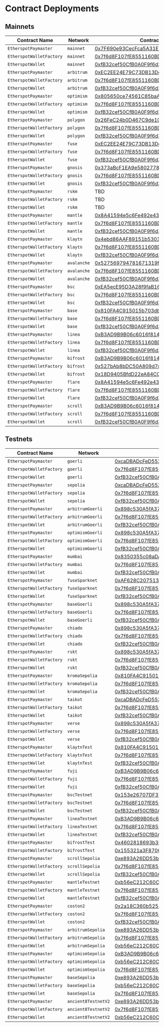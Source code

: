 # Contract Deployments

## Mainnets

| Contract Name | Network | Contract Address | Transaction Hash |  
| --- | --- | --- |  --- |
| `EtherspotPaymaster` | `mainnet` | [0x7F690e93CecFca5A31E6e1dF50A33F6d3059048c](https://etherscan.io/address/0x7F690e93CecFca5A31E6e1dF50A33F6d3059048c) | [0xa8b9a1659c6c982e51927c2ec70d3d2ebd422b6620ae6a32e31d02f55ae285ea](https://etherscan.io/tx/0xa8b9a1659c6c982e51927c2ec70d3d2ebd422b6620ae6a32e31d02f55ae285ea) |
| `EtherspotWalletFactory` | `mainnet` | [0x7f6d8F107fE8551160BD5351d5F1514A6aD5d40E](https://etherscan.io/address/0x7f6d8F107fE8551160BD5351d5F1514A6aD5d40E) | [0x9a129510a0f6b5cf2481a458a06f7787ad82fed36c179fbb8cd26cffc39e7278](https://etherscan.io/tx/0x9a129510a0f6b5cf2481a458a06f7787ad82fed36c179fbb8cd26cffc39e7278) |
| `EtherspotWallet` | `mainnet` | [0xfB32cef50CfB0A0F9f6d37A05828b2F56EfdfE20](https://etherscan.io/address/0xfB32cef50CfB0A0F9f6d37A05828b2F56EfdfE20) | [0x41a8bab0e103f74ebfe62ea57fc1a634e8fa59f4311d68e20602245ee70a8768](https://etherscan.io/tx/0x41a8bab0e103f74ebfe62ea57fc1a634e8fa59f4311d68e20602245ee70a8768) |
| `EtherspotPaymaster` | `arbitrum` | [0xEC2EE24E79C73DB13Dd9bC782856a5296626b7eb](https://arbiscan.io/address/0xEC2EE24E79C73DB13Dd9bC782856a5296626b7eb) | [0x63fd2d5423f9ea16186d505431a58f394e2c57bc660c23280c507ae1ed403aab](https://arbiscan.io/tx/0x63fd2d5423f9ea16186d505431a58f394e2c57bc660c23280c507ae1ed403aab) |
| `EtherspotWalletFactory` | `arbitrum` | [0x7f6d8F107fE8551160BD5351d5F1514A6aD5d40E](https://arbiscan.io/address/0x7f6d8F107fE8551160BD5351d5F1514A6aD5d40E) | [0x9c6d2f9152e12eb0340784b56a5cf5642dc519078e9024f07e7630921545efa2](https://arbiscan.io/tx/0x9c6d2f9152e12eb0340784b56a5cf5642dc519078e9024f07e7630921545efa2) |
| `EtherspotWallet` | `arbitrum` | [0xfB32cef50CfB0A0F9f6d37A05828b2F56EfdfE20](https://arbiscan.io/address/0xfB32cef50CfB0A0F9f6d37A05828b2F56EfdfE20) | [0x1420b312b391f241933e446f4eaae8a6c0e9b05e065a9a60f919300e6b331589](https://arbiscan.io/tx/0x1420b312b391f241933e446f4eaae8a6c0e9b05e065a9a60f919300e6b331589) |
| `EtherspotPaymaster` | `optimism` | [0x805650ce74561C85baA44a8Bd13E19633Fd0F79d](https://optimistic.etherscan.io/address/0x805650ce74561C85baA44a8Bd13E19633Fd0F79d) | [0x7c4f9ebf330ae68ced7ea52b27ec9daa7a8712b5d23581d40fa868ddf9eddca1](https://optimistic.etherscan.io/tx/0x7c4f9ebf330ae68ced7ea52b27ec9daa7a8712b5d23581d40fa868ddf9eddca1) |
| `EtherspotWalletFactory` | `optimism` | [0x7f6d8F107fE8551160BD5351d5F1514A6aD5d40E](https://optimistic.etherscan.io/address/0x7f6d8F107fE8551160BD5351d5F1514A6aD5d40E) | [0x5022c24e1b949ef04bcc135336e104704e39d45cc4f0e11309eb52aae863d28e](https://optimistic.etherscan.io/tx/0x5022c24e1b949ef04bcc135336e104704e39d45cc4f0e11309eb52aae863d28e) |
| `EtherspotWallet` | `optimism` | [0xfB32cef50CfB0A0F9f6d37A05828b2F56EfdfE20](https://optimistic.etherscan.io/address/0xfB32cef50CfB0A0F9f6d37A05828b2F56EfdfE20) | [0x0b56758a68fd70e2e751129c5c7266fc4a9c40d5422bbfcc56c8fda4a2ed7324](https://optimistic.etherscan.io/tx/0x0b56758a68fd70e2e751129c5c7266fc4a9c40d5422bbfcc56c8fda4a2ed7324) |
| `EtherspotPaymaster` | `polygon` | [0x26FeC24b0D467C9de105217B483931e8f944ff50](https://polygonscan.com/address/0x26FeC24b0D467C9de105217B483931e8f944ff50) | [0x7c727c08d44ef19b7ef640114be68947bf9a140a4ff994fc8f4d49538da06d2a](https://polygonscan.com/tx/0x7c727c08d44ef19b7ef640114be68947bf9a140a4ff994fc8f4d49538da06d2a) |
| `EtherspotWalletFactory` | `polygon` | [0x7f6d8F107fE8551160BD5351d5F1514A6aD5d40E](https://polygonscan.com/address/0x7f6d8F107fE8551160BD5351d5F1514A6aD5d40E) | [0x625d137fa5032e1dd83c6dea3fa1fb5b89e8a5b41a609e19f380b9cda24b086a](https://polygonscan.com/tx/0x625d137fa5032e1dd83c6dea3fa1fb5b89e8a5b41a609e19f380b9cda24b086a) |
| `EtherspotWallet` | `polygon` | [0xfB32cef50CfB0A0F9f6d37A05828b2F56EfdfE20](https://polygonscan.com/address/0xfB32cef50CfB0A0F9f6d37A05828b2F56EfdfE20) | [0x754f773b7bdd7feeb123f1843c3a61a28a7d717eb6f9ed1de1db7a79c0edcc61](https://polygonscan.com/tx/0x754f773b7bdd7feeb123f1843c3a61a28a7d717eb6f9ed1de1db7a79c0edcc61) |
| `EtherspotPaymaster` | `fuse` | [0xEC2EE24E79C73DB13Dd9bC782856a5296626b7eb](https://explorer.fuse.io/address/0xEC2EE24E79C73DB13Dd9bC782856a5296626b7eb) | [0xe071a162314f195f35e298512e4d7d118f81120c918daa188adcd1b9214ca5de](https://explorer.fuse.io/tx/0xe071a162314f195f35e298512e4d7d118f81120c918daa188adcd1b9214ca5de) |
| `EtherspotWalletFactory` | `fuse` | [0x7f6d8F107fE8551160BD5351d5F1514A6aD5d40E](https://explorer.fuse.io/address/0x7f6d8F107fE8551160BD5351d5F1514A6aD5d40E) | [0xe628054a28a00991ebe39decb1304ebc5b9e7fff704ad898c8033fe67d772be8](https://explorer.fuse.io/tx/0xe628054a28a00991ebe39decb1304ebc5b9e7fff704ad898c8033fe67d772be8) |
| `EtherspotWallet` | `fuse` | [0xfB32cef50CfB0A0F9f6d37A05828b2F56EfdfE20](https://explorer.fuse.io/address/0xfB32cef50CfB0A0F9f6d37A05828b2F56EfdfE20) | [0x18edbc9d06f4cebc5e01fdec868e02ad5a3d1c3086e705eecfc73c456949dffa](https://explorer.fuse.io/tx/0x18edbc9d06f4cebc5e01fdec868e02ad5a3d1c3086e705eecfc73c456949dffa) |
| `EtherspotPaymaster` | `gnosis` | [0x373aBcF1EA9e5802778E32870e7f72C8A6a90349](https://gnosisscan.io/address/0x373aBcF1EA9e5802778E32870e7f72C8A6a90349) | [0x941e3dcc6bf164c2b83c93739d36e048cd17584074f6debb5099a413c7d45587](https://gnosisscan.io/tx/0x941e3dcc6bf164c2b83c93739d36e048cd17584074f6debb5099a413c7d45587) |
| `EtherspotWalletFactory` | `gnosis` | [0x7f6d8F107fE8551160BD5351d5F1514A6aD5d40E](https://gnosisscan.io/address/0x7f6d8F107fE8551160BD5351d5F1514A6aD5d40E) | [0x9e9ec096fb5eed8d1ebd8a475a4345e918fb6504256f8ed566239ddd46d533f2](https://gnosisscan.io/tx/0x9e9ec096fb5eed8d1ebd8a475a4345e918fb6504256f8ed566239ddd46d533f2) |
| `EtherspotWallet` | `gnosis` | [0xfB32cef50CfB0A0F9f6d37A05828b2F56EfdfE20](https://gnosisscan.io/address/0xfB32cef50CfB0A0F9f6d37A05828b2F56EfdfE20) | [0xe602e8df36c84b2dfcfd5577411772c066513b1767c3db5078f5b90672885c42](https://gnosisscan.io/tx/0xe602e8df36c84b2dfcfd5577411772c066513b1767c3db5078f5b90672885c42) |
| `EtherspotPaymaster` | `rskm` | TBD | TBD |
| `EtherspotWalletFactory` | `rskm` | TBD | TBD |
| `EtherspotWallet` | `rskm` | TBD | TBD |
| `EtherspotPaymaster` | `mantle` | [0x8A41594e5c6Fe492e437414c24eA6f401186b8d2](https://explorer.mantle.xyz/address/0x8A41594e5c6Fe492e437414c24eA6f401186b8d2) | [0x6c6093861516bfc5325f1f67d96401dbc36e1beb01f6e771f841e88bdd33e014](https://explorer.mantle.xyz/tx/0x6c6093861516bfc5325f1f67d96401dbc36e1beb01f6e771f841e88bdd33e014) |
| `EtherspotWalletFactory` | `mantle` | [0x7f6d8F107fE8551160BD5351d5F1514A6aD5d40E](https://explorer.mantle.xyz/address/0x7f6d8F107fE8551160BD5351d5F1514A6aD5d40E) | [0xacd13eba31b54bb9c1b10b0e6a49192a3298756ea230673cd420d7e3e836d5a6](https://explorer.mantle.xyz/tx/0xacd13eba31b54bb9c1b10b0e6a49192a3298756ea230673cd420d7e3e836d5a6) |
| `EtherspotWallet` | `mantle` | [0xfB32cef50CfB0A0F9f6d37A05828b2F56EfdfE20](https://explorer.mantle.xyz/address/0xfB32cef50CfB0A0F9f6d37A05828b2F56EfdfE20) | [0x001d70892ab21ad3678d3b2092d363d7eb7d9f27ed96b4f6310d32a55638490c](https://explorer.mantle.xyz/tx/0x001d70892ab21ad3678d3b2092d363d7eb7d9f27ed96b4f6310d32a55638490c) |
| `EtherspotPaymaster` | `klaytn` | [0x4ebd86AAF89151b5303DB072e0205C668e31E5E7](https://scope.klaytn.com/account/0x4ebd86AAF89151b5303DB072e0205C668e31E5E7?tabId=internalTx) | [0xd869fd5feb6ac3c63b14bef28d27de07910427b7573afee0fd8a8aec03138225](https://scope.klaytn.com/tx/0xd869fd5feb6ac3c63b14bef28d27de07910427b7573afee0fd8a8aec03138225?tabId=internalTx) |
| `EtherspotWalletFactory` | `klaytn` | [0x7f6d8F107fE8551160BD5351d5F1514A6aD5d40E](https://scope.klaytn.com/account/0x7f6d8F107fE8551160BD5351d5F1514A6aD5d40E?tabId=txList) | [0xb078931b4452108a8cea1d3336c74b6964bdd42a3fd429e2f48c4acdd67c9348](https://scope.klaytn.com/tx/0xb078931b4452108a8cea1d3336c74b6964bdd42a3fd429e2f48c4acdd67c9348?tabId=internalTx) |
| `EtherspotWallet` | `klaytn` | [0xfB32cef50CfB0A0F9f6d37A05828b2F56EfdfE20](https://scope.klaytn.com/account/0xfB32cef50CfB0A0F9f6d37A05828b2F56EfdfE20?tabId=txList) | [0xb078931b4452108a8cea1d3336c74b6964bdd42a3fd429e2f48c4acdd67c9348](https://scope.klaytn.com/tx/0xb078931b4452108a8cea1d3336c74b6964bdd42a3fd429e2f48c4acdd67c9348?tabId=internalTx) |
| `EtherspotPaymaster` | `avalanche` | [0x527569794781671319f20374A050BDbef4181aB3](https://snowtrace.io/address/0x527569794781671319f20374A050BDbef4181aB3) | [0x841b76b65de8215ee25e0444575bb71f3421df48b5320f4ae0413e0132476b20](https://snowtrace.io/tx/0x841b76b65de8215ee25e0444575bb71f3421df48b5320f4ae0413e0132476b20) |
| `EtherspotWalletFactory` | `avalanche` | [0x7f6d8F107fE8551160BD5351d5F1514A6aD5d40E](https://snowtrace.io/address/0x7f6d8F107fE8551160BD5351d5F1514A6aD5d40E) | [0x726bbdb47191a1620c0c7c4d1c300a7c06666544363d29e325d22787c97effe6](https://snowtrace.io/tx/0x726bbdb47191a1620c0c7c4d1c300a7c06666544363d29e325d22787c97effe6) |
| `EtherspotWallet` | `avalanche` | [0xfB32cef50CfB0A0F9f6d37A05828b2F56EfdfE20](https://snowtrace.io/address/0xfB32cef50CfB0A0F9f6d37A05828b2F56EfdfE20) | [0xbe6f9179aff5f4e0ae5cd3e395b18bc2bd80d6aa4d7f428cfdb780db96e0e309](https://snowtrace.io/tx/0xbe6f9179aff5f4e0ae5cd3e395b18bc2bd80d6aa4d7f428cfdb780db96e0e309) |
| `EtherspotPaymaster` | `bsc` | [0xEA5ecE95D3A28f9faB161779d20128b449F9EC9C](https://bscscan.com/address/0xEA5ecE95D3A28f9faB161779d20128b449F9EC9C) | [0xa1362f0c2ed2823e2583adbf1365880309a7d1986812e9adb1f2cad8baf06c3e](https://bscscan.com/tx/0xa1362f0c2ed2823e2583adbf1365880309a7d1986812e9adb1f2cad8baf06c3e) |
| `EtherspotWalletFactory` | `bsc` | [0x7f6d8F107fE8551160BD5351d5F1514A6aD5d40E](https://bscscan.com/address/0x7f6d8F107fE8551160BD5351d5F1514A6aD5d40E) | [0x3bba93421c5ffbdbff3277c1f478216b63bb64b810835d6bddf613178c1d76d7](https://bscscan.com/tx/0x3bba93421c5ffbdbff3277c1f478216b63bb64b810835d6bddf613178c1d76d7) |
| `EtherspotWallet` | `bsc` | [0xfB32cef50CfB0A0F9f6d37A05828b2F56EfdfE20](https://bscscan.com/address/0xfB32cef50CfB0A0F9f6d37A05828b2F56EfdfE20) | [0x6e0e97118d0d3d716cb17916ffdfdae127a7b7edd0dac7ed98706e6001d7a751](https://bscscan.com/tx/0x6e0e97118d0d3d716cb17916ffdfdae127a7b7edd0dac7ed98706e6001d7a751) |
| `EtherspotPaymaster` | `base` | [0x810FA4C915015b703db0878CF2B9344bEB254a40](https://basescan.org/address/0x810FA4C915015b703db0878CF2B9344bEB254a40) | [0x03971aff101ccb1f20a8f86308bdcabc1b690f4fcdd5093b2f0ab9080620ffa1](https://basescan.org/tx/0xda3c9db4158f5ca8f3ace8e0ea1457773af6e787a1858268423aabc2d41dd3c8) |
| `EtherspotWalletFactory` | `base` | [0x7f6d8F107fE8551160BD5351d5F1514A6aD5d40E](https://basescan.org/address/0x7f6d8F107fE8551160BD5351d5F1514A6aD5d40E) | [0xb365e28fff923fa24dded124c8cd74f14d5808cd1aa4f501b6d13af567775e4c](https://basescan.org/tx/0xb365e28fff923fa24dded124c8cd74f14d5808cd1aa4f501b6d13af567775e4c) |
| `EtherspotWallet` | `base` | [0xfB32cef50CfB0A0F9f6d37A05828b2F56EfdfE20](https://basescan.org/address/0xfB32cef50CfB0A0F9f6d37A05828b2F56EfdfE20) | [0x69102d85e000152ffb3aa95110cd9919523fd1fdbbc1e7e821009b54c5578a00](https://basescan.org/tx/0x69102d85e000152ffb3aa95110cd9919523fd1fdbbc1e7e821009b54c5578a00) |
| `EtherspotPaymaster` | `linea` | [0xB3AD9B9B06c6016f81404ee8FcCD0526F018Cf0C](https://lineascan.build/address/0xB3AD9B9B06c6016f81404ee8FcCD0526F018Cf0C) | [0x08c8ca79b9897825d5fa799017c430b47fc73d31bcd1c1f5f1874b227008abd6](https://lineascan.build/tx/0x08c8ca79b9897825d5fa799017c430b47fc73d31bcd1c1f5f1874b227008abd6) |
| `EtherspotWalletFactory` | `linea` | [0x7f6d8F107fE8551160BD5351d5F1514A6aD5d40E](https://lineascan.build/address/0x7f6d8f107fe8551160bd5351d5f1514a6ad5d40e) | [0x472fe5e61722393e5e4f87a915c26279fb5779e42df3d579f16485269ce18c62](https://lineascan.build/tx/0x472fe5e61722393e5e4f87a915c26279fb5779e42df3d579f16485269ce18c62) |
 `EtherspotWallet` | `linea` | [0xfB32cef50CfB0A0F9f6d37A05828b2F56EfdfE20](https://lineascan.build/address/0xfB32cef50CfB0A0F9f6d37A05828b2F56EfdfE20) | [0x70d0b576bd05e5d561d9b1554b64b98277a90cf44067f6f4afbecdadceb9fb3d](https://lineascan.build/tx/0x70d0b576bd05e5d561d9b1554b64b98277a90cf44067f6f4afbecdadceb9fb3d) |
| `EtherspotPaymaster` | `bifrost` | [0xB3AD9B9B06c6016f81404ee8FcCD0526F018Cf0C](https://explorer.mainnet.thebifrost.io/address/0xB3AD9B9B06c6016f81404ee8FcCD0526F018Cf0C) | [0x9724878c038f6f584dac4a1f75af91fae792c0851c65e87cea34ac8c62e9a141](https://explorer.mainnet.thebifrost.io/tx/0x9724878c038f6f584dac4a1f75af91fae792c0851c65e87cea34ac8c62e9a141) |
| `EtherspotWalletFactory` | `bifrost` | [0x527bAb8bDC50A809d7c35D0129173BBed55C5EAE](https://explorer.mainnet.thebifrost.io/address/0x527bAb8bDC50A809d7c35D0129173BBed55C5EAE) | [0xca5c58c396af9e8ec201d2e473f704960bc123d6f6c1b706185f4177ab22ff9c](https://explorer.mainnet.thebifrost.io/tx/0xca5c58c396af9e8ec201d2e473f704960bc123d6f6c1b706185f4177ab22ff9c) |
| `EtherspotWallet` | `bifrost` | [0x18D9405BfdD22eA84C0B481e0AAA4638e4F71Af4](https://explorer.mainnet.thebifrost.io/address/0x18D9405BfdD22eA84C0B481e0AAA4638e4F71Af4) | [0x8ccb3330e68368397be1a8e3a859e8535cd9d5c8cb7b9100cd794cc5833baee7](https://explorer.mainnet.thebifrost.io/tx/0x8ccb3330e68368397be1a8e3a859e8535cd9d5c8cb7b9100cd794cc5833baee7) |
| `EtherspotPaymaster` | `flare` | [0x8A41594e5c6Fe492e437414c24eA6f401186b8d2](https://flare-explorer.flare.network/address/0x8A41594e5c6Fe492e437414c24eA6f401186b8d2) | [0x8a4f15c65e3bb0b61a268e9ab4421a9056603c8202f928aaeac9c6459cdc85c4](https://flare-explorer.flare.network/tx/0x8a4f15c65e3bb0b61a268e9ab4421a9056603c8202f928aaeac9c6459cdc85c4) |
| `EtherspotWalletFactory` | `flare` | [0x7f6d8F107fE8551160BD5351d5F1514A6aD5d40E](https://flare-explorer.flare.network/address/0x7f6d8F107fE8551160BD5351d5F1514A6aD5d40E) | [0xa13c25f1a72d8e53d0a814bcf19008a959952c30a61eb62e0f4ef62b8997fb91](https://flare-explorer.flare.network/tx/0xa13c25f1a72d8e53d0a814bcf19008a959952c30a61eb62e0f4ef62b8997fb91) |
| `EtherspotWallet` | `flare` | [0xfB32cef50CfB0A0F9f6d37A05828b2F56EfdfE20](https://flare-explorer.flare.network/address/0xfB32cef50CfB0A0F9f6d37A05828b2F56EfdfE20) | [0x3c10f83f334be19085d5e25952e21c43d367789c2294c4440fd93610fc6e3806](https://flare-explorer.flare.network/tx/0x3c10f83f334be19085d5e25952e21c43d367789c2294c4440fd93610fc6e3806) |
| `EtherspotPaymaster` | `scroll` | [0xB3AD9B9B06c6016f81404ee8FcCD0526F018Cf0C](https://scrollscan.com/address/0xB3AD9B9B06c6016f81404ee8FcCD0526F018Cf0C) | [0x8330f5e975f106daeb9b5eacc0dd06d91037f67d53241ea7c1e4103014030f6e](https://scrollscan.com/tx/0x8330f5e975f106daeb9b5eacc0dd06d91037f67d53241ea7c1e4103014030f6e) |
| `EtherspotWalletFactory` | `scroll` | [0x7f6d8F107fE8551160BD5351d5F1514A6aD5d40E](https://scrollscan.com/address/0x7f6d8F107fE8551160BD5351d5F1514A6aD5d40E) | [0x92e6014107b334a2574949f4ce029d47fb7dc0b9c435e57ecec63369d1bc9ecb](https://scrollscan.com/tx/0x92e6014107b334a2574949f4ce029d47fb7dc0b9c435e57ecec63369d1bc9ecb) |
| `EtherspotWallet` | `scroll` | [0xfB32cef50CfB0A0F9f6d37A05828b2F56EfdfE20](https://scrollscan.com/address/0xfB32cef50CfB0A0F9f6d37A05828b2F56EfdfE20) | [0x40e94d0fa1323a2d7f52327ee7114b3aa880e0293a3031da53b4811d0e8a4a04](https://scrollscan.com/tx/0x40e94d0fa1323a2d7f52327ee7114b3aa880e0293a3031da53b4811d0e8a4a04) |


## Testnets

| Contract Name | Network | Contract Address | Transaction Hash |
| --- | --- | --- |  --- |
| `EtherspotPaymaster` | `goerli` | [0xcaDBADcFeD5530A49762DFc9d1d712CcD6b09b25](https://goerli.etherscan.io/address/0xcaDBADcFeD5530A49762DFc9d1d712CcD6b09b25) | [0xcc4c326effe92e612c06c4cb5233602d2024b0c628fbedcffcbfa9e28fcd5784](https://goerli.etherscan.io/tx/0xcc4c326effe92e612c06c4cb5233602d2024b0c628fbedcffcbfa9e28fcd5784) |
| `EtherspotWalletFactory` | `goerli` | [0x7f6d8F107fE8551160BD5351d5F1514A6aD5d40E](https://goerli.etherscan.io/address/0x7f6d8F107fE8551160BD5351d5F1514A6aD5d40E) | [0xcae82ca6579b4e11ae0753ad852b8112fe674a3becc6122dd9e03ba0960cf073](https://goerli.etherscan.io/tx/0xcae82ca6579b4e11ae0753ad852b8112fe674a3becc6122dd9e03ba0960cf073) |
| `EtherspotWallet` | `goerli` | [0xfB32cef50CfB0A0F9f6d37A05828b2F56EfdfE20](https://goerli.etherscan.io/address/0xfB32cef50CfB0A0F9f6d37A05828b2F56EfdfE20) | [0xac5f3f8c1fa8409bbafb1ddd7565478c20b445bcaf0fc666fc2ac8706bb2f268](https://goerli.etherscan.io/tx/0xac5f3f8c1fa8409bbafb1ddd7565478c20b445bcaf0fc666fc2ac8706bb2f268) |
| `EtherspotPaymaster` | `sepolia` | [0xcaDBADcFeD5530A49762DFc9d1d712CcD6b09b25](https://sepolia.etherscan.io/address/0xcaDBADcFeD5530A49762DFc9d1d712CcD6b09b25) | [0x1a22bf1d43d9427cf727c11a36b04cb55fa872a8f441a6685c84bed9c8c79ef8](https://sepolia.etherscan.io/tx/0x1a22bf1d43d9427cf727c11a36b04cb55fa872a8f441a6685c84bed9c8c79ef8) |
| `EtherspotWalletFactory` | `sepolia` | [0x7f6d8F107fE8551160BD5351d5F1514A6aD5d40E](https://sepolia.etherscan.io/address/0x7f6d8F107fE8551160BD5351d5F1514A6aD5d40E) | [0xd80d45fda13acb579ee5c94fe8658243018ed489bf8df9d961116c0877b8b396](https://sepolia.etherscan.io/tx/0xd80d45fda13acb579ee5c94fe8658243018ed489bf8df9d961116c0877b8b396) |
| `EtherspotWallet` | `sepolia` | [0xfB32cef50CfB0A0F9f6d37A05828b2F56EfdfE20](https://sepolia.etherscan.io/address/0xfB32cef50CfB0A0F9f6d37A05828b2F56EfdfE20) | [0x50731920dc605b3b24380e7145fc769f8d1ec621db034a52b1557c449a0ffcdc](https://sepolia.etherscan.io/tx/0x50731920dc605b3b24380e7145fc769f8d1ec621db034a52b1557c449a0ffcdc) |
| `EtherspotPaymaster` | `arbitrumGoerli` | [0x898c530A5fA37720DcF1843AeCC34b6B0cBaEB8a](https://goerli.arbiscan.io/address/0x898c530A5fA37720DcF1843AeCC34b6B0cBaEB8a) | [0xe1b395448571c2d1735c893597c530b3c7cd23dd22723df53c1fb6eaa2402607](https://goerli.arbiscan.io/tx/0x8ce4b8d4962217217d7550212af63e01ca58f2b385278277d9887a4ba315bfee) |
| `EtherspotWalletFactory` | `arbitrumGoerli` | [0x7f6d8F107fE8551160BD5351d5F1514A6aD5d40E](https://goerli.arbiscan.io/address/0x7f6d8F107fE8551160BD5351d5F1514A6aD5d40E) | [0x18a68d30cb70e6ea7fa279b31378ac36bc4aafe35ff5a13722526011192f3167](https://goerli.arbiscan.io/tx/0x18a68d30cb70e6ea7fa279b31378ac36bc4aafe35ff5a13722526011192f3167) |
| `EtherspotWallet` | `arbitrumGoerli` | [0xfB32cef50CfB0A0F9f6d37A05828b2F56EfdfE20](https://goerli.arbiscan.io/address/0xfB32cef50CfB0A0F9f6d37A05828b2F56EfdfE20) | [0xa048fad2b207719827ce5a85ccc825f7aeb8e0b57a5486f16b9d0b9cc92eb95a](https://goerli.arbiscan.io/tx/0xa048fad2b207719827ce5a85ccc825f7aeb8e0b57a5486f16b9d0b9cc92eb95a) |
| `EtherspotPaymaster` | `optimismGoerli` | [0x898c530A5fA37720DcF1843AeCC34b6B0cBaEB8a](https://goerli-optimism.etherscan.io/address/0x898c530A5fA37720DcF1843AeCC34b6B0cBaEB8a) | [0xf46ab1c73cd5d66d05b9775d1e7d3f8644f3a440abd72cfd2237db05fdca6e0b](https://goerli-optimism.etherscan.io/tx/0xf46ab1c73cd5d66d05b9775d1e7d3f8644f3a440abd72cfd2237db05fdca6e0b) |
| `EtherspotWalletFactory` | `optimismGoerli` | [0x7f6d8F107fE8551160BD5351d5F1514A6aD5d40E](https://goerli-optimism.etherscan.io/address/0x7f6d8F107fE8551160BD5351d5F1514A6aD5d40E) | [0xa893ec1e895edcda454bd089aba14513f69187aadde0b5c20084d8f7026d972c](https://goerli-optimism.etherscan.io/tx/0xa893ec1e895edcda454bd089aba14513f69187aadde0b5c20084d8f7026d972c) |
| `EtherspotWallet` | `optimismGoerli` | [0xfB32cef50CfB0A0F9f6d37A05828b2F56EfdfE20](https://goerli-optimism.etherscan.io/address/0xfB32cef50CfB0A0F9f6d37A05828b2F56EfdfE20) | [0x4e0af7c34b1ae104931d27dc4c248b713fb48c3dcde8f54a1cd5b9e45053e729](https://goerli-optimism.etherscan.io/tx/0x4e0af7c34b1ae104931d27dc4c248b713fb48c3dcde8f54a1cd5b9e45053e729) |
| `EtherspotPaymaster` | `mumbai` | [0x8350355c08aDAC387b443782124A30A8942BeC2e](https://mumbai.polygonscan.com/address/0x8350355c08aDAC387b443782124A30A8942BeC2e) | [0x4d3d1c75e58f4565543b08198aad9bea41c19fd7614c2a717bf75e2adc47eb1f](https://mumbai.polygonscan.com/tx/0x3a46acd5b701b29eb4ea38706450fc4586ec5c9a34203717da306875720f62b3) |
| `EtherspotWalletFactory` | `mumbai` | [0x7f6d8F107fE8551160BD5351d5F1514A6aD5d40E](https://mumbai.polygonscan.com/address/0x7f6d8F107fE8551160BD5351d5F1514A6aD5d40E) | [0x57b98fcbf5b8f99c9d425ff2563a44183b82959eb34ec1a5de8dc833d33188e3](https://mumbai.polygonscan.com/tx/0x57b98fcbf5b8f99c9d425ff2563a44183b82959eb34ec1a5de8dc833d33188e3) |
| `EtherspotWallet` | `mumbai` | [0xfB32cef50CfB0A0F9f6d37A05828b2F56EfdfE20](https://mumbai.polygonscan.com/address/0xfB32cef50CfB0A0F9f6d37A05828b2F56EfdfE20) | [0x0f576c51e8d327f81797a3d544cf9f4a45a5fb76d6fd1759666a896a64e593cc](https://mumbai.polygonscan.com/tx/0x0f576c51e8d327f81797a3d544cf9f4a45a5fb76d6fd1759666a896a64e593cc) |
| `EtherspotPaymaster` | `fuseSparknet` | [0xAF628C207513c5E51d894b3733056B8080634923](https://explorer.fusespark.io/address/0xAF628C207513c5E51d894b3733056B8080634923) | [0x9280bdb51dcfccbc6162e9b05c9e14e15e8aeca0a98c3ec7128b160482c4b188](https://explorer.fusespark.io/tx/0x9280bdb51dcfccbc6162e9b05c9e14e15e8aeca0a98c3ec7128b160482c4b188) |
| `EtherspotWalletFactory` | `fuseSparknet` | [0x7f6d8F107fE8551160BD5351d5F1514A6aD5d40E](https://explorer.fusespark.io/address/0x7f6d8F107fE8551160BD5351d5F1514A6aD5d40E) | [0x99f7c49bd6761be78d840aa481e35ad4401a4a4476ec4ba50c694b029029923b](https://explorer.fusespark.io/tx/0x99f7c49bd6761be78d840aa481e35ad4401a4a4476ec4ba50c694b029029923b) |
| `EtherspotWallet` | `fuseSparknet` | [0xfB32cef50CfB0A0F9f6d37A05828b2F56EfdfE20](https://explorer.fusespark.io/address/0xfB32cef50CfB0A0F9f6d37A05828b2F56EfdfE20) | [0x05d8c56da1a0ce40d4637939a5be664cef8b9bafd34b3f831ca3aa6c85cc4275](https://explorer.fusespark.io/tx/0x05d8c56da1a0ce40d4637939a5be664cef8b9bafd34b3f831ca3aa6c85cc4275) |
| `EtherspotPaymaster` | `baseGoerli` | [0x898c530A5fA37720DcF1843AeCC34b6B0cBaEB8a](https://base-goerli.blockscout.com/address/0x898c530A5fA37720DcF1843AeCC34b6B0cBaEB8a) | [0x2caba4689d263848066c284bd50d14c306c75fe2a7ccfe217e83ebc64a55d368](https://base-goerli.blockscout.com/tx/0x2caba4689d263848066c284bd50d14c306c75fe2a7ccfe217e83ebc64a55d368) |
| `EtherspotWalletFactory` | `baseGoerli` | [0x7f6d8F107fE8551160BD5351d5F1514A6aD5d40E](https://base-goerli.blockscout.com/address/0x7f6d8F107fE8551160BD5351d5F1514A6aD5d40E) | [0x41e746a583cc957df37e185a4abf555af213d90fb5b8e3fe71c53502a60e9534](https://base-goerli.blockscout.com/tx/0x41e746a583cc957df37e185a4abf555af213d90fb5b8e3fe71c53502a60e9534) |
| `EtherspotWallet` | `baseGoerli` | [0xfB32cef50CfB0A0F9f6d37A05828b2F56EfdfE20](https://base-goerli.blockscout.com/address/0xfB32cef50CfB0A0F9f6d37A05828b2F56EfdfE20) | [0xd4fb7ab6ea3d3e5ae9dde9bc6608e526e4c6989713bca4d02d57aecff89890b8](https://base-goerli.blockscout.com/tx/0xd4fb7ab6ea3d3e5ae9dde9bc6608e526e4c6989713bca4d02d57aecff89890b8) |
| `EtherspotPaymaster` | `chiado` | [0x898c530A5fA37720DcF1843AeCC34b6B0cBaEB8a](https://blockscout.chiadochain.net/address/0x898c530A5fA37720DcF1843AeCC34b6B0cBaEB8a) | [0x94f18bf16505e8064fbee8f58361576109171b3f7fe1ef5b81fb61b5fb722e1a](https://blockscout.chiadochain.net/tx/0x94f18bf16505e8064fbee8f58361576109171b3f7fe1ef5b81fb61b5fb722e1a) |
| `EtherspotWalletFactory` | `chiado` | [0x7f6d8F107fE8551160BD5351d5F1514A6aD5d40E](https://blockscout.chiadochain.net/address/0x7f6d8F107fE8551160BD5351d5F1514A6aD5d40E) | [0x3f11f840a1c379baf5a63d12edb3ffabf2a21d16cf55c51211c43fde01e47f2b](https://blockscout.chiadochain.net/tx/0x3f11f840a1c379baf5a63d12edb3ffabf2a21d16cf55c51211c43fde01e47f2b) |
| `EtherspotWallet` | `chiado` | [0xfB32cef50CfB0A0F9f6d37A05828b2F56EfdfE20](https://blockscout.chiadochain.net/address/0xfB32cef50CfB0A0F9f6d37A05828b2F56EfdfE20) | [0x6313bb56809aa3b51d9bf682d57ce4b39297bc897bced92af1bdadd902a7d221](https://blockscout.chiadochain.net/tx/0x6313bb56809aa3b51d9bf682d57ce4b39297bc897bced92af1bdadd902a7d221) |
| `EtherspotPaymaster` | `rskt` | [0x898c530A5fA37720DcF1843AeCC34b6B0cBaEB8a](https://explorer.testnet.rsk.co/address/0x898c530A5fA37720DcF1843AeCC34b6B0cBaEB8a) | [0x46d1bb68df9450c81a9814ed95cd58ee87ae290c9f13e06752f5a362fb192508](https://explorer.testnet.rsk.co/tx/0x46d1bb68df9450c81a9814ed95cd58ee87ae290c9f13e06752f5a362fb192508) |
| `EtherspotWalletFactory` | `rskt` | [0x7f6d8F107fE8551160BD5351d5F1514A6aD5d40E](https://explorer.testnet.rsk.co/address/0x7f6d8F107fE8551160BD5351d5F1514A6aD5d40E) | [0xd7fa3c354aa1be48c009acd153aa7358cc45f30010d64cae4fda8a157ba51416](https://explorer.testnet.rsk.co/tx/0xd7fa3c354aa1be48c009acd153aa7358cc45f30010d64cae4fda8a157ba51416) |
| `EtherspotWallet` | `rskt` | [0xfB32cef50CfB0A0F9f6d37A05828b2F56EfdfE20](https://explorer.testnet.rsk.co/address/0xfB32cef50CfB0A0F9f6d37A05828b2F56EfdfE20) | [0x91a6f4121919ace1561ffbcbd7091cbc594acd965a4ed5f5325aebf76295d2dc](https://explorer.testnet.rsk.co/tx/0x91a6f4121919ace1561ffbcbd7091cbc594acd965a4ed5f5325aebf76295d2dc) |
| `EtherspotPaymaster` | `kromaSepolia` | [0x810FA4C915015b703db0878CF2B9344bEB254a40](https://blockscout.sepolia.kroma.network/address/0x810FA4C915015b703db0878CF2B9344bEB254a40) | [0x4930f7756e309106f79769ff63e8b081a8f90f5b4924fe3f8c9013b39c0f2674](https://blockscout.sepolia.kroma.network/tx/0x4930f7756e309106f79769ff63e8b081a8f90f5b4924fe3f8c9013b39c0f2674) |
| `EtherspotWalletFactory` | `kromaSepolia` | [0x7f6d8F107fE8551160BD5351d5F1514A6aD5d40E](https://blockscout.sepolia.kroma.network/address/0x7f6d8F107fE8551160BD5351d5F1514A6aD5d40E) | [0xdaea44e26147fc8b2770a414df8169c3e12ec68ca4167cd009456d5334b07ca7](https://blockscout.sepolia.kroma.network/tx/0xdaea44e26147fc8b2770a414df8169c3e12ec68ca4167cd009456d5334b07ca7) |
| `EtherspotWallet` | `kromaSepolia` | [0xfB32cef50CfB0A0F9f6d37A05828b2F56EfdfE20](https://blockscout.sepolia.kroma.network/address/0xfB32cef50CfB0A0F9f6d37A05828b2F56EfdfE20) | [0x390796f252df109b20742e694a94305f2d54a2727028f2551739fe5666a093f9](https://blockscout.sepolia.kroma.network/tx/0x390796f252df109b20742e694a94305f2d54a2727028f2551739fe5666a093f9) |
| `EtherspotPaymaster` | `taikot` | [0xcaDBADcFeD5530A49762DFc9d1d712CcD6b09b25](https://explorer.test.taiko.xyz/address/0xcaDBADcFeD5530A49762DFc9d1d712CcD6b09b25) | [0x97d4652015bd92bc71ab10c5e343b63cbb84e82014ea0ee43fb086db7fc7f611](https://explorer.test.taiko.xyz/tx/0x97d4652015bd92bc71ab10c5e343b63cbb84e82014ea0ee43fb086db7fc7f611) |
| `EtherspotWalletFactory` | `taikot` | [0x7f6d8F107fE8551160BD5351d5F1514A6aD5d40E](https://explorer.test.taiko.xyz/address/0x7f6d8F107fE8551160BD5351d5F1514A6aD5d40E) | [0x9426b740811595db1303c46833d90c5c46a3215666a643a6d47ef6cafbbefb0c](https://explorer.test.taiko.xyz/tx/0x9426b740811595db1303c46833d90c5c46a3215666a643a6d47ef6cafbbefb0c) |
| `EtherspotWallet` | `taikot` | [0xfB32cef50CfB0A0F9f6d37A05828b2F56EfdfE20](https://explorer.test.taiko.xyz/address/0xfB32cef50CfB0A0F9f6d37A05828b2F56EfdfE20) | [0x88aa4556dcc5b8c6cbc07c50bf5e770ba71e03eecaa2eeaaccb78bfc4ec9c643](https://explorer.test.taiko.xyz/tx/0x88aa4556dcc5b8c6cbc07c50bf5e770ba71e03eecaa2eeaaccb78bfc4ec9c643) |
| `EtherspotPaymaster` | `verse` | [0x898c530A5fA37720DcF1843AeCC34b6B0cBaEB8a](https://scan.sandverse.oasys.games/address/0x898c530A5fA37720DcF1843AeCC34b6B0cBaEB8a) | [0xa59323aaa1b2a48a356a7dbab1cddf8d99166b7b8ed14df31ed9ea5701410004](https://scan.sandverse.oasys.games/tx/0xa59323aaa1b2a48a356a7dbab1cddf8d99166b7b8ed14df31ed9ea5701410004) |
| `EtherspotWalletFactory` | `verse` | [0x7f6d8F107fE8551160BD5351d5F1514A6aD5d40E](https://scan.sandverse.oasys.games/address/0x7f6d8F107fE8551160BD5351d5F1514A6aD5d40E) | [0xe638f6583b6b84407e99a653c3ae23b0b9723bd154c895521d2b4872587b984f](https://scan.sandverse.oasys.games/tx/0xe638f6583b6b84407e99a653c3ae23b0b9723bd154c895521d2b4872587b984f) |
| `EtherspotWallet` | `verse` | [0xfB32cef50CfB0A0F9f6d37A05828b2F56EfdfE20](https://scan.sandverse.oasys.games/address/0xfB32cef50CfB0A0F9f6d37A05828b2F56EfdfE20) | [0x4809a8e1613fefcc30dfcff0538bfaadb013203c74023958018def3aac9bdde3](https://scan.sandverse.oasys.games/tx/0x4809a8e1613fefcc30dfcff0538bfaadb013203c74023958018def3aac9bdde3) |
| `EtherspotPaymaster` | `klaytnTest` | [0x810FA4C915015b703db0878CF2B9344bEB254a40](https://baobab.klaytnscope.com/account/0x810FA4C915015b703db0878CF2B9344bEB254a40?tabId=internalTx) | [0x8d303a3e4f5d3ff235051d20e0ef1ca23f3616fa2b3c6b1ca0ead089f944472b](https://baobab.klaytnscope.com/tx/0x8d303a3e4f5d3ff235051d20e0ef1ca23f3616fa2b3c6b1ca0ead089f944472b?tabId=internalTx) |
| `EtherspotWalletFactory` | `klaytnTest` | [0x7f6d8F107fE8551160BD5351d5F1514A6aD5d40E](https://baobab.klaytnscope.com/account/0x7f6d8F107fE8551160BD5351d5F1514A6aD5d40E?tabId=txList) | [0xd8d9e138bf8c72f326aaa8b73193251a2146c9b23a82fb7de950cc1e55776b68](https://scope.klaytn.com/tx/0xd8d9e138bf8c72f326aaa8b73193251a2146c9b23a82fb7de950cc1e55776b68?tabId=internalTx) |
| `EtherspotWallet` | `klaytnTest` | [0xfB32cef50CfB0A0F9f6d37A05828b2F56EfdfE20](https://baobab.klaytnscope.com/account/0xfB32cef50CfB0A0F9f6d37A05828b2F56EfdfE20?tabId=txList) | [0xf4edd233bbb0d982acc2390dfd51c26db09f09d9b1efd2829ec39530a15ae6d5](https://scope.klaytn.com/tx/0xf4edd233bbb0d982acc2390dfd51c26db09f09d9b1efd2829ec39530a15ae6d5?tabId=internalTx) |
| `EtherspotPaymaster` | `fuji` | [0xB3AD9B9B06c6016f81404ee8FcCD0526F018Cf0C](https://testnet.snowtrace.io/address/0xB3AD9B9B06c6016f81404ee8FcCD0526F018Cf0C) | [0xa876b26a60c9c19086b08b239ee09d390415ba3de659331fd4b711b257a02c62](https://testnet.snowtrace.io/tx/0xa876b26a60c9c19086b08b239ee09d390415ba3de659331fd4b711b257a02c62) |
| `EtherspotWalletFactory` | `fuji` | [0x7f6d8F107fE8551160BD5351d5F1514A6aD5d40E](https://testnet.snowtrace.io/address/0x7f6d8F107fE8551160BD5351d5F1514A6aD5d40E) | [0xb49397eda0ac2c265a000fb5dfc1dce89192137d715c02effbb4450c205497ca](https://testnet.snowtrace.io/tx/0xb49397eda0ac2c265a000fb5dfc1dce89192137d715c02effbb4450c205497ca) |
| `EtherspotWallet` | `fuji` | [0xfB32cef50CfB0A0F9f6d37A05828b2F56EfdfE20](https://testnet.snowtrace.io/address/0xfB32cef50CfB0A0F9f6d37A05828b2F56EfdfE20) | [0xb4d9bba30d3da5956de35a34147a5e01a96b7bd7ecd56d5aaa406dec5a27c55b](https://testnet.snowtrace.io/tx/0xb4d9bba30d3da5956de35a34147a5e01a96b7bd7ecd56d5aaa406dec5a27c55b) |
| `EtherspotPaymaster` | `bscTestnet` | [0x153e26707DF3787183945B88121E4Eb188FDCAAA](https://testnet.bscscan.com/address/0x153e26707DF3787183945B88121E4Eb188FDCAAA) | [0x8742f23e459718a1edc23ee2793ac605d15f908b1828c270a8edf13a3d6ab2b3](https://testnet.bscscan.com/tx/0x8742f23e459718a1edc23ee2793ac605d15f908b1828c270a8edf13a3d6ab2b3) |
| `EtherspotWalletFactory` | `bscTestnet` | [0x7f6d8F107fE8551160BD5351d5F1514A6aD5d40E](https://testnet.bscscan.com/address/0x7f6d8F107fE8551160BD5351d5F1514A6aD5d40E) | [0x2e8b14697e7cff2b51b388e572de81ddf63014be5e09cce47768ec7aa47eba8d](https://testnet.bscscan.com/tx/0x2e8b14697e7cff2b51b388e572de81ddf63014be5e09cce47768ec7aa47eba8d) |
| `EtherspotWallet` | `bscTestnet` | [0xfB32cef50CfB0A0F9f6d37A05828b2F56EfdfE20](https://testnet.bscscan.com/address/0xfB32cef50CfB0A0F9f6d37A05828b2F56EfdfE20) | [0xd521386050e9d3eb6c42def836ba3210298fbeaaffd762dcc5bed213dd8219ee](https://testnet.bscscan.com/tx/0xd521386050e9d3eb6c42def836ba3210298fbeaaffd762dcc5bed213dd8219ee) |
| `EtherspotPaymaster` | `lineaTestnet` | [0xB3AD9B9B06c6016f81404ee8FcCD0526F018Cf0C](https://goerli.lineascan.build/address/0xB3AD9B9B06c6016f81404ee8FcCD0526F018Cf0C) | [0x477526a745c0c7280c3658953c495a49c4a639701312216e9c38ee1af4519386](https://goerli.lineascan.build/tx/0x477526a745c0c7280c3658953c495a49c4a639701312216e9c38ee1af4519386) |
| `EtherspotWalletFactory` | `lineaTestnet` | [0x7f6d8F107fE8551160BD5351d5F1514A6aD5d40E](https://goerli.lineascan.build/address/0x7f6d8f107fe8551160bd5351d5f1514a6ad5d40e) | [0x4c539564d395ca3853e6abf32c6c4cf5527a62cdf5b2852f08e0bd19e089908f](https://goerli.lineascan.build/tx/0x4c539564d395ca3853e6abf32c6c4cf5527a62cdf5b2852f08e0bd19e089908f) |
| `EtherspotWallet` | `lineaTestnet` | [0xfB32cef50CfB0A0F9f6d37A05828b2F56EfdfE20](https://goerli.lineascan.build/address/0xfB32cef50CfB0A0F9f6d37A05828b2F56EfdfE20) | [0x4c92c74a10ee40b8a6982fecb55402e0728808bb0a45428285661cc613742751](https://goerli.lineascan.build/tx/0x4c92c74a10ee40b8a6982fecb55402e0728808bb0a45428285661cc613742751) |
| `EtherspotPaymaster` | `bifrostTest` | [0x4602818693b3D0d9D8D5CaeA4e7803031ee8DBd3](https://explorer.testnet.thebifrost.io/address/0x4602818693b3D0d9D8D5CaeA4e7803031ee8DBd3) | [0xaf0a6f164cf4a57d95a23901e7a31f96c55e753e64a5bf54e0d37da066c60abc](https://explorer.testnet.thebifrost.io/tx/0xaf0a6f164cf4a57d95a23901e7a31f96c55e753e64a5bf54e0d37da066c60abc) |
| `EtherspotWalletFactory` | `bifrostTest` | [0x155321a3F8706159A43FDAd68bdD4AE41B0664f4](https://explorer.testnet.thebifrost.io/address/0x155321a3F8706159A43FDAd68bdD4AE41B0664f4) | [0xb74884e8c2130d4863c476cc3ab64961715fec6936b5062f17c975e0922a49f9](https://explorer.testnet.thebifrost.io/tx/0xb74884e8c2130d4863c476cc3ab64961715fec6936b5062f17c975e0922a49f9) |
| `EtherspotPaymaster` | `scrollSepolia` | [0xe893A26DD53b325BffAacDfA224692EfF4C448c4](https://sepolia-blockscout.scroll.io/address/0xe893A26DD53b325BffAacDfA224692EfF4C448c4) | [0xe878d83e677f21ddb99101083440c53b173decb38f8f756627af6f6ff95870f2](https://sepolia-blockscout.scroll.io/tx/0xe878d83e677f21ddb99101083440c53b173decb38f8f756627af6f6ff95870f2) |
| `EtherspotWalletFactory` | `scrollSepolia` | [0x7f6d8F107fE8551160BD5351d5F1514A6aD5d40E](https://sepolia-blockscout.scroll.io/address/0x7f6d8F107fE8551160BD5351d5F1514A6aD5d40E) | [0x90b49e7b2fcd938f95113fd77857206cc4b965381b760e4a46e93794edf952ab](https://sepolia-blockscout.scroll.io/tx/0x90b49e7b2fcd938f95113fd77857206cc4b965381b760e4a46e93794edf952ab) |
| `EtherspotWallet` | `scrollSepolia` | [0xfB32cef50CfB0A0F9f6d37A05828b2F56EfdfE20](https://sepolia-blockscout.scroll.io/address/0xfB32cef50CfB0A0F9f6d37A05828b2F56EfdfE20) | [0x2c7c993a4dee10faee6d43f75166a4816bd6e0f2af51750d2014918dee2c200d](https://sepolia-blockscout.scroll.io/tx/0x2c7c993a4dee10faee6d43f75166a4816bd6e0f2af51750d2014918dee2c200d) |
| `EtherspotPaymaster` | `mantleTestnet` | [0xb56eC212C60C47fb7385f13b7247886FFa5E9D5C](https://explorer.testnet.mantle.xyz/address/0xb56eC212C60C47fb7385f13b7247886FFa5E9D5C) | [0x60a842f8740ddf4b3601109216e4ba4dee138597a4d47110240d45060a69dfed](https://explorer.testnet.mantle.xyz/tx/0x60a842f8740ddf4b3601109216e4ba4dee138597a4d47110240d45060a69dfed) |
| `EtherspotWalletFactory` | `mantleTestnet` | [0x7f6d8F107fE8551160BD5351d5F1514A6aD5d40E](https://explorer.testnet.mantle.xyz/address/0x7f6d8F107fE8551160BD5351d5F1514A6aD5d40E) | [0xd62682ff4435baf6c167aa07e2a270bea983b5de3369fd4d4129f06fe3412a3c](https://explorer.testnet.mantle.xyz/tx0xd62682ff4435baf6c167aa07e2a270bea983b5de3369fd4d4129f06fe3412a3c) |
| `EtherspotWallet` | `mantleTestnet` | [0xfB32cef50CfB0A0F9f6d37A05828b2F56EfdfE20](https://explorer.testnet.mantle.xyz/address/0xfB32cef50CfB0A0F9f6d37A05828b2F56EfdfE20) | [0xae68b893503c8be3fd23fb2d5f756fca330de9d7c179b75a95fb33579437d956](https://explorer.testnet.mantle.xyz/tx0xae68b893503c8be3fd23fb2d5f756fca330de9d7c179b75a95fb33579437d956) |
| `EtherspotPaymaster` | `coston2` | [0x2a18C360b525824B3e5656B5a705554f2a5036Be](https://coston2-explorer.flare.network/address/0x2a18C360b525824B3e5656B5a705554f2a5036Be) | [0x11cbeda366c2f46fe593cd3688db2a8c00af7ec57b24fd11307443843c4da4ba](https://coston2-explorer.flare.network/tx/0x11cbeda366c2f46fe593cd3688db2a8c00af7ec57b24fd11307443843c4da4ba) |
| `EtherspotWalletFactory` | `coston2` | [0x7f6d8F107fE8551160BD5351d5F1514A6aD5d40E](https://coston2-explorer.flare.network/address/0x7f6d8F107fE8551160BD5351d5F1514A6aD5d40E) | [0x6acd480505b0fc4840e5b13a3409c8b4dd7c211ffeae33597a1c92b0b5c952fe](https://coston2-explorer.flare.network/tx/0x6acd480505b0fc4840e5b13a3409c8b4dd7c211ffeae33597a1c92b0b5c952fe) |
| `EtherspotWallet` | `coston2` | [0xfB32cef50CfB0A0F9f6d37A05828b2F56EfdfE20](https://coston2-explorer.flare.network/address/0xfB32cef50CfB0A0F9f6d37A05828b2F56EfdfE20) | [0xaad1d1f8693004414064ccfd237a8391abdeeb881eb443e5ac9d7b9ee1e6839a](https://coston2-explorer.flare.network/tx/0xaad1d1f8693004414064ccfd237a8391abdeeb881eb443e5ac9d7b9ee1e6839a) |
| `EtherspotPaymaster` | `arbitrumSepolia` | [0xe893A26DD53b325BffAacDfA224692EfF4C448c4](https://sepolia.arbiscan.io/address/0xe893A26DD53b325BffAacDfA224692EfF4C448c4) | [0x89d28825eddf0233a0913d1eded77611b4f961c30cc441be6232ca5d863a851c](https://sepolia.arbiscan.io/tx/0x89d28825eddf0233a0913d1eded77611b4f961c30cc441be6232ca5d863a851c) |
| `EtherspotWalletFactory` | `arbitrumSepolia` | [0x7f6d8F107fE8551160BD5351d5F1514A6aD5d40E](https://sepolia.arbiscan.io/address/0x7f6d8f107fe8551160bd5351d5f1514a6ad5d40e) | [0x83f31f2bb2f4b8dbbfb55c84faf7865051f7307d53acf16ab0e24ad7078ccb42](https://sepolia.arbiscan.io/tx/0x83f31f2bb2f4b8dbbfb55c84faf7865051f7307d53acf16ab0e24ad7078ccb42) |
| `EtherspotWallet` | `arbitrumSepolia` | [0xb56eC212C60C47fb7385f13b7247886FFa5E9D5C](https://sepolia.arbiscan.io/address/0xb56eC212C60C47fb7385f13b7247886FFa5E9D5C) | [0x2809951912fc7fcaff996d46a5d26f71fa9f01818c34415793b6cd64d72bb612](https://sepolia.arbiscan.io/tx/0x2809951912fc7fcaff996d46a5d26f71fa9f01818c34415793b6cd64d72bb612) |
| `EtherspotPaymaster` | `optimismSepolia` | [0xB3AD9B9B06c6016f81404ee8FcCD0526F018Cf0C](https://sepolia-optimism.etherscan.io/address/0xB3AD9B9B06c6016f81404ee8FcCD0526F018Cf0C) | [0x69a69a2836046514ad39c962cd674f34efec3bc5b4a08813ad1867aa03d3e30f](https://sepolia-optimism.etherscan.io/tx/0x69a69a2836046514ad39c962cd674f34efec3bc5b4a08813ad1867aa03d3e30f) |
| `EtherspotWalletFactory` | `optimismSepolia` | [0xb56eC212C60C47fb7385f13b7247886FFa5E9D5C](https://sepolia-optimism.etherscan.io/address/0xb56eC212C60C47fb7385f13b7247886FFa5E9D5C) | [0x4f3bf9458b3ac344e0d706dd05f0916a0278b4814eb5bea7be42562f9ddd8c6f](https://sepolia-optimism.etherscan.io/tx/0x4f3bf9458b3ac344e0d706dd05f0916a0278b4814eb5bea7be42562f9ddd8c6f) |
| `EtherspotWallet` | `optimismSepolia` | [0x7f6d8F107fE8551160BD5351d5F1514A6aD5d40E](https://sepolia-optimism.etherscan.io/address/0x7f6d8F107fE8551160BD5351d5F1514A6aD5d40E) | [0x78dbcca76dd52682e0236794411d43bb557929caf652d608b3f4c7c7d86eca4b](https://sepolia-optimism.etherscan.io/tx/0x78dbcca76dd52682e0236794411d43bb557929caf652d608b3f4c7c7d86eca4b) |
| `EtherspotPaymaster` | `baseSepolia` | [0xe893A26DD53b325BffAacDfA224692EfF4C448c4](https://base-sepolia.blockscout.com/address/0xe893A26DD53b325BffAacDfA224692EfF4C448c4) | [0x2af23329c77e04ddb6c0e55f797f9511fd5346fd1c66a89bd1a5cc2eba75649a](https://base-sepolia.blockscout.com/tx/0x2af23329c77e04ddb6c0e55f797f9511fd5346fd1c66a89bd1a5cc2eba75649a) |
| `EtherspotWalletFactory` | `baseSepolia` | [0xb56eC212C60C47fb7385f13b7247886FFa5E9D5C](https://base-sepolia.blockscout.com/address/0xb56eC212C60C47fb7385f13b7247886FFa5E9D5C) | [0xd4848b9882a95aa9ffc43bc420e988e6f2b2ad00cd8f29156ca39196f4be1ff5](https://base-sepolia.blockscout.com/tx/0xd4848b9882a95aa9ffc43bc420e988e6f2b2ad00cd8f29156ca39196f4be1ff5) |
| `EtherspotWallet` | `baseSepolia` | [0x7f6d8F107fE8551160BD5351d5F1514A6aD5d40E](https://base-sepolia.blockscout.com/address/0x7f6d8F107fE8551160BD5351d5F1514A6aD5d40E) | [0xef3d1ef6256175ee4b187f344af70be06e1e6797d4ee4aa63916851fbea06e60](https://base-sepolia.blockscout.com/tx/0xef3d1ef6256175ee4b187f344af70be06e1e6797d4ee4aa63916851fbea06e60) |
| `EtherspotPaymaster` | `ancient8TestnetV2` | [0xe893A26DD53b325BffAacDfA224692EfF4C448c4](https://scanv2-testnet.ancient8.gg/address/0xe893A26DD53b325BffAacDfA224692EfF4C448c4) | [0x0a186d41ab673b53bba6ee424ccad14dc939448e3cd43f5e5b1ad80e38ce1b61](https://scanv2-testnet.ancient8.gg/tx/0x0a186d41ab673b53bba6ee424ccad14dc939448e3cd43f5e5b1ad80e38ce1b61) |
| `EtherspotWalletFactory` | `ancient8TestnetV2` | [0x7f6d8F107fE8551160BD5351d5F1514A6aD5d40E](https://scanv2-testnet.ancient8.gg/address/0x7f6d8F107fE8551160BD5351d5F1514A6aD5d40E) | [0x8b0a89755f9b4e4fbdf196c5f5c3df0897ec48bc87954c17dab47f845b35bf8f](https://scanv2-testnet.ancient8.gg/tx/0x8b0a89755f9b4e4fbdf196c5f5c3df0897ec48bc87954c17dab47f845b35bf8f) |
| `EtherspotWallet` | `ancient8TestnetV2` | [0xb56eC212C60C47fb7385f13b7247886FFa5E9D5C](https://scanv2-testnet.ancient8.gg/address/0xb56eC212C60C47fb7385f13b7247886FFa5E9D5C) | [0xc1ecbe06c3fcedfacd26c50df3e05176e3b0c7a0e26e689b8a36dfd84736e81c](https://scanv2-testnet.ancient8.gg/tx/0xc1ecbe06c3fcedfacd26c50df3e05176e3b0c7a0e26e689b8a36dfd84736e81c) |